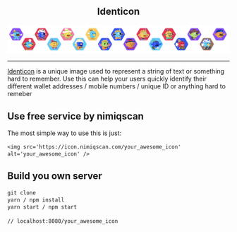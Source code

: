 <h2 style='text-align: center'>Identicon</h2>

<img src='./public/short.png' alt='demo' />

***

[Identicon](https://en.wikipedia.org/wiki/Identicon) is a unique image used to represent a string of text or something hard to remember. Use this can help your users quickly identify their different wallet addresses / mobile numbers / unique ID or anything hard to remeber

## Use free service by nimiqscan

The most simple way to use this is just:

```
<img src='https://icon.nimiqscan.com/your_awesome_icon' alt='your_awesome_icon' />
```

## Build you own server

```
git clone
yarn / npm install
yarn start / npm start

// localhost:8080/your_awesome_icon
```